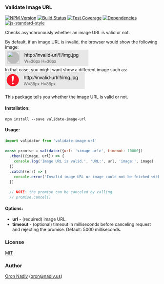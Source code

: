 ### Validate Image URL 

[![NPM Version][npm-image]][npm-url]
[![Build Status][travis-image]][travis-url]
[![Test Coverage][coveralls-image]][coveralls-url]
[![Dependencies][dependencies-image]][dependencies-url]  
[![js-standard-style](https://cdn.rawgit.com/feross/standard/master/badge.svg)](https://github.com/feross/standard)

Checks asynchronously whether an image URL is valid or not.

By default, if an image URL is invalid, the browser would show the following image:  
![before](/docs/invalid-image-before.png?raw=true)  
In that case, you might want show a different image such as:  
![after](/docs/invalid-image-after.png?raw=true)

This package tells you whether the image URL is valid or not.

#### Installation:
```
npm install --save validate-image-url
```

#### Usage:
```javascript
import validator from 'validate-image-url'

const promise = validator({url: '<image-url>', timeout: 10000})
  .then(({image, url}) => {
    console.log('Image URL is valid.', 'URL:', url, 'image:', image)
  })
  .catch((err) => {
    console.error('Invalid image URL or image could not be fetched within 10000 milliseconds.', 'error:', err)
  })
  
  // NOTE: the promise can be canceled by calling 
  // promise.cancel()
```

#### Options:
* **url** - (required) image URL.
* **timeout** - (optional) timeout in milliseconds before canceling request and rejecting the promise. Default: 5000 milliseconds.

### License
[MIT](https://tldrlegal.com/license/mit-license)

### Author
[Oron Nadiv](https://github.com/OronNadiv) ([oron@nadiv.us](mailto:oron@nadiv.us))

[npm-image]: https://img.shields.io/npm/v/validate-image-url.svg?style=flat-square
[npm-url]: https://npmjs.org/package/validate-image-url
[travis-image]: http://img.shields.io/travis/OronNadiv/validate-image-url.svg?style=flat-square
[travis-url]: https://travis-ci.org/OronNadiv/validate-image-url
[coveralls-image]: http://img.shields.io/coveralls/OronNadiv/validate-image-url.svg?style=flat-square
[coveralls-url]: https://coveralls.io/r/OronNadiv/validate-image-url?branch=master
[dependencies-image]: https://img.shields.io/david/OronNadiv/validate-image-url.svg?style=flat-square
[dependencies-url]: https://david-dm.org/OronNadiv/validate-image-url
